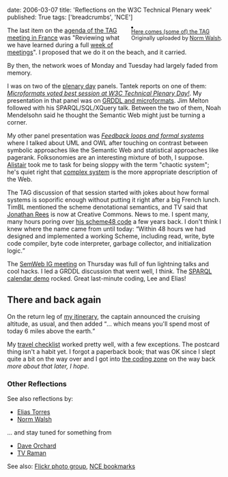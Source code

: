date: 2006-03-07
title: 'Reflections on the W3C Technical Plenary week'
published: True
tags: ['breadcrumbs', 'NCE']

<div style="float: right; margin-left: 10px; margin-bottom: 10px;"> <a href="http://www.flickr.com/photos/ndw/108395140/" title="photo sharing"><img src="https://static.flickr.com/44/108395140_eb6f53b80e_m.jpg" alt="" style="border: solid 2px #000000;" /></a> <br /> <span style="font-size: 0.9em; margin-top: 0px;">  <a href="http://www.flickr.com/photos/ndw/108395140/">Here comes (some of) the TAG</a>  <br />  Originally uploaded by <a href="http://www.flickr.com/people/ndw/">Norm Walsh</a>. </span></div>

<p>The last item on the <a href="http://www.w3.org/2001/tag/2005/02/27-agenda.html">agenda of the TAG meeting in France</a> was "Reviewing what we have learned during a full <a href="http://www.w3.org/2005/12/allgroupoverview.html">week of meetings</a>". I proposed that we do it on the beach, and it carried.</p>

<p>By then, the network woes of Monday and Tuesday had largely faded from memory.</p>

<p>I was on two of the <a href="http://www.w3.org/2006/03/01-TechPlenAgenda.html">plenary day</a> panels. Tantek reports on one of them:
<cite><a href="http://microformats.org/blog/2006/03/02/microformats-voted-best-session-at-w3c-technical-plenary-day/">Microformats voted best session at W3C Technical Plenary Day!</a></cite>. My presentation in  that panel was on <a href="http://www.w3.org/2003/g/talk62/slides">GRDDL and microformats</a>. Jim Melton followed with his SPARQL/SQL/XQuery talk. Between the two of them, Noah Mendelsohn said he thought the Semantic Web might just be turning a corner.</p>

<p>My other panel presentation was <cite><a href="http://www.w3.org/2006/Talks/0301-dc-afm/">Feedback loops and formal systems</a></cite> where I talked about UML and OWL after touching on contrast between symbolic approaches like the Semantic Web and statistical approaches like pagerank. Folksonomies are an interesting mixture of both, I suppose. <a href="http://www.cis.rl.ac.uk/Person/NAME=A.J.Miles;SECTION=PersonalDetails;">Alistair</a>
took me to task for being sloppy with the term "chaotic system"; he's quiet right that <a href="http://en.wikipedia.org/wiki/Complex_system">complex system</a> is the more appropriate description of the Web.</p>
<p>The TAG discussion of that session started with jokes about how formal systems is soporific enough without putting it right after a big French lunch. TimBL mentioned the scheme denotational semantics, and TV said that <a href="http://mumble.net/~jar/">Jonathan Rees</a> is now at Creative Commons. News to me. I spent many, many hours poring over <a href="http://mumble.net/~jar/s48/index.html">his scheme48 code</a> a few years back. I don't think I knew where the name came from until today: <q>Within 48 hours we had designed and implemented a working Scheme, including read, write, byte code compiler, byte code interpreter, garbage collector, and initialization logic.</q></p>

<p>The <a href="http://esw.w3.org/topic/SwigAtTp2006">SemWeb IG meeting</a> on Thursday was full of fun lightning talks and cool hacks. I led a GRDDL discussion that went well, I think. The <a href="http://esw.w3.org/topic/SparqlCalendarDemo">SPARQL calendar demo</a> rocked. Great last-minute coding, Lee and Elias!</p>

<h2>There and back again</h2>

<p>On the return leg of <a href="http://www.w3.org/2006/02dc-nce/aa-nce.html">my itinerary</a>, the captain announced the cruising altitude, as usual, and then added <q>... which means you'll spend most of today 6 miles above the earth.</q></p>

<p>My
<a href="http://dm93.org/2005/dmjrnl/trav2005-09.html#travchk">travel checklist</a> worked pretty well, with a few exceptions. The postcard thing isn't a habit yet. I forgot a paperback book; that was OK since I slept quite a bit on the way over and I got into <a href="http://c2.com/cgi/wiki?InTheZone">the coding zone</a> on the way back <em>more about that later, I hope</em>.</p>


<h3>Other Reflections</h3>
<p>See also reflections by:</p>
<ul>
<li><a href="http://torrez.us/archives/2006/03/04/419">Elias Torres</a></li>
<li><a href="http://norman.walsh.name/2006/03/06/tp">Norm Walsh</a></li>
</ul>

<p>... and stay tuned for something from</p>
<ul>
<li><a href="http://www.pacificspirit.com/blog/">Dave  Orchard</a></li>
<li><a href="http://xml-applications.blogspot.com/">TV Raman</a></li>
</ul>

<p>See also:
<a href="http://www.flickr.com/groups/w3c-tp/">Flickr photo group</a>, <a href="http://del.icio.us/connolly/NCE">NCE bookmarks</a></p>


